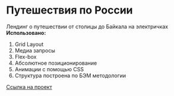 # Путешествия по России
Лендинг о путешествии от столицы до Байкала на электричках  
**Использовано:**
1. Grid Layout
2. Медиа запросы
3. Flex-box
4. Абсолютное позиционирование
5. Анимации с помощью CSS
6. Структура построена по БЭМ методологии

[Ссылка на проект](https://nikita-trofimov.github.io/russian-travel/)
